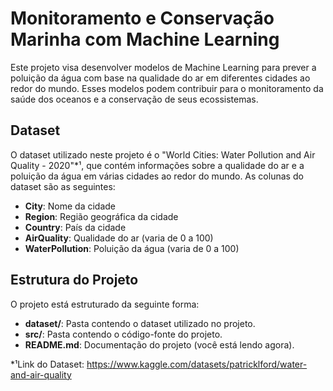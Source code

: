 # Monitoramento e Conservação Marinha com Machine Learning
Este projeto visa desenvolver modelos de Machine Learning para prever a poluição da água com base na qualidade do ar em diferentes cidades ao redor do mundo. Esses modelos podem contribuir para o monitoramento da saúde dos oceanos e a conservação de seus ecossistemas.

## Dataset
O dataset utilizado neste projeto é o "World Cities: Water Pollution and Air Quality - 2020"*¹, que contém informações sobre a qualidade do ar e a poluição da água em várias cidades ao redor do mundo.
As colunas do dataset são as seguintes:

- **City**: Nome da cidade                                                                                                                                                                                                                                                 
- **Region**: Região geográfica da cidade                                                                                                                                                                                                                                  
- **Country**: País da cidade                                                                                                                                                                                                                                              
- **AirQuality**: Qualidade do ar (varia de 0 a 100)                                                                                                                                                                                                                       
- **WaterPollution**: Poluição da água (varia de 0 a 100)                                                  

## Estrutura do Projeto
O projeto está estruturado da seguinte forma:

- **dataset/**: Pasta contendo o dataset utilizado no projeto.
- **src/**: Pasta contendo o código-fonte do projeto.
- **README.md**: Documentação do projeto (você está lendo agora).

*¹Link do Dataset:
https://www.kaggle.com/datasets/patricklford/water-and-air-quality
